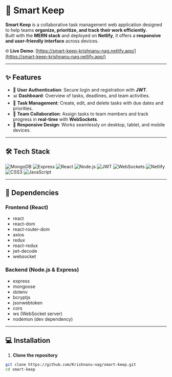 # 🚀 Smart Keep

**Smart Keep** is a collaborative task management web application designed to help teams **organize, prioritize, and track their work efficiently**.  
Built with the **MERN stack** and deployed on **Netlify**, it offers a **responsive and user-friendly interface** across devices.

🌐 **Live Demo**: [https://smart-keep-krishnanu-nag.netlify.app/](https://smart-keep-krishnanu-nag.netlify.app/)

---

## ✨ Features

- 🔐 **User Authentication**: Secure login and registration with **JWT**.
- 📊 **Dashboard**: Overview of tasks, deadlines, and team activities.
- 📝 **Task Management**: Create, edit, and delete tasks with due dates and priorities.
- 👥 **Team Collaboration**: Assign tasks to team members and track progress in **real-time** with **WebSockets**.
- 📱 **Responsive Design**: Works seamlessly on desktop, tablet, and mobile devices.

---

## 🛠 Tech Stack

![MongoDB](https://img.shields.io/badge/MongoDB-47A248?style=for-the-badge&logo=mongodb&logoColor=white)
![Express](https://img.shields.io/badge/Express-000000?style=for-the-badge&logo=express&logoColor=white)
![React](https://img.shields.io/badge/React-61DAFB?style=for-the-badge&logo=react&logoColor=black)
![Node.js](https://img.shields.io/badge/Node.js-339933?style=for-the-badge&logo=node.js&logoColor=white)
![JWT](https://img.shields.io/badge/JWT-000000?style=for-the-badge&logo=jsonwebtokens)
![WebSockets](https://img.shields.io/badge/WebSockets-0078D7?style=for-the-badge)
![Netlify](https://img.shields.io/badge/Netlify-00C7B7?style=for-the-badge&logo=netlify&logoColor=white)
![CSS3](https://img.shields.io/badge/CSS3-1572B6?style=for-the-badge&logo=css3)
![JavaScript](https://img.shields.io/badge/JavaScript-F7DF1E?style=for-the-badge&logo=javascript&logoColor=black)

---

## 💾 Dependencies

### Frontend (React)
- react
- react-dom
- react-router-dom
- axios
- redux
- react-redux
- jwt-decode
- websocket

### Backend (Node.js & Express)
- express
- mongoose
- dotenv
- bcryptjs
- jsonwebtoken
- cors
- ws (WebSocket server)
- nodemon (dev dependency)

---

## 💻 Installation

1. **Clone the repository**

```bash
git clone https://github.com/Krishnanu-nag/smart-keep.git
cd smart-keep
